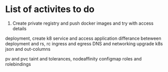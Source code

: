 List of activites to do
=======================

1. Create private registry and push docker images and try with access details

deployment, create k8 service and access application
differance beteween deployment and rs, rc
ingress and egress
DNS and networking
upgrade k8s
json and out-columns

pv and pvc
taint and tolerances, nodeaffinity
configmap
roles and rolebindings
